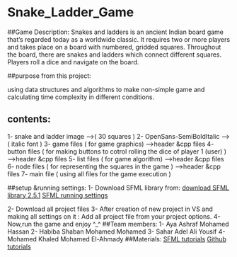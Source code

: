 # Snake_Ladder_Game
##Game Description:
   Snakes and ladders is an ancient Indian board game that’s regarded today as a worldwide classic. It requires two or more players and takes place on a board with numbered, gridded squares. Throughout the board, there are snakes and ladders which connect different squares. Players roll a dice and navigate on the board.
   
##purpose from this project:

   using data structures and algorithms to make non-simple game and calculating time complexity in different conditions.
   
## contents:

   1- snake and ladder image -->( 30 squares )
   2- OpenSans-SemiBoldItalic --> ( italic font ) 
   3- game files   ( for game graphics)  -->header &cpp files
   4- button files ( for making buttons to cotrol rolling the dice of player 1 (user) )  -->header &cpp files
   5- list files   ( for game algorithm)  -->header &cpp files
   6- node files   ( for representing the squares in the game )  -->header &cpp files
   7- main file    ( using all files for the game execution )
   
##setup &running settings:
   1- Download SFML library from:
       [download SFML library 2.5.1](https://www.sfml-dev.org/download/sfml/2.5.1/)
       [SFML running settings](https://www.sfml-dev.org/tutorials/2.5/start-vc.php)
       
   2- Download all project files 
   3- After creation of new project in VS and making all settings on it :
        Add all project file from your project options.
   4- Now,run the game and enjoy ^_^
##Team members:
   1- Aya Ashraf Mohamed Hassan 
   2- Habiba Shaban Mohamed Mohamed
   3- Sahar Adel Ali Yousif
   4- Mohamed Khaled Mohamed El-Ahmady
##Materials:
    [SFML tutorials](https://youtube.com/playlist?list=PL21OsoBLPpMOO6zyVlxZ4S4hwkY_SLRW9)
    [Github tutorials](https://youtube.com/playlist?list=PLDoPjvoNmBAw4eOj58MZPakHjaO3frVMF)

   
        

   
   
